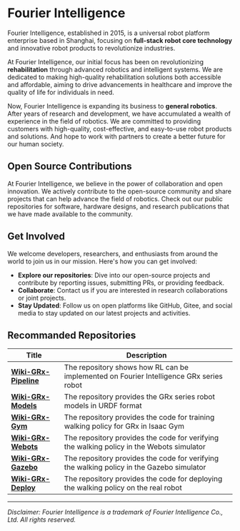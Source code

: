 # Fourier Intelligence

Fourier Intelligence, established in 2015, is a universal robot platform enterprise based in Shanghai,
focusing on **full-stack robot core technology** and innovative robot products to revolutionize industries.

At Fourier Intelligence, our initial focus has been on revolutionizing **rehabilitation** through advanced robotics and intelligent systems.
We are dedicated to making high-quality rehabilitation solutions both accessible and affordable,
aiming to drive advancements in healthcare and improve the quality of life for individuals in need.

Now, Fourier Intelligence is expanding its business to **general robotics**.
After years of research and development, we have accumulated a wealth of experience in the field of robotics.
We are committed to providing customers with high-quality, cost-effective, and easy-to-use robot products and solutions.
And hope to work with partners to create a better future for our human society.

## Open Source Contributions

At Fourier Intelligence, we believe in the power of collaboration and open innovation.
We actively contribute to the open-source community and share projects that can help advance the field of robotics.
Check out our public repositories for software, hardware designs, and research publications that we have made available to the community.

## Get Involved

We welcome developers, researchers, and enthusiasts from around the world to join us in our mission. Here's how you can get involved:

- **Explore our repositories**: Dive into our open-source projects and contribute by reporting issues, submitting PRs, or providing feedback.
- **Collaborate**: Contact us if you are interested in research collaborations or joint projects.
- **Stay Updated**: Follow us on open platforms like GitHub, Gitee, and social media to stay updated on our latest projects and activities.

## Recommanded Repositories

| Title                                                               | Description                                                                               |
|---------------------------------------------------------------------|-------------------------------------------------------------------------------------------|
| [**Wiki-GRx-Pipeline**](https://github.com/FFTAI/Wiki-GRx-Pipeline) | The repository shows how RL can be implemented on Fourier Intelligence GRx series robot   | 
| [**Wiki-GRx-Models**](https://github.com/FFTAI/Wiki-GRx-Models)          | The repository provides the GRx series robot models in URDF format                        | 
| [**Wiki-GRx-Gym**](https://github.com/FFTAI/Wiki-GRx-Gym)                | The repository provides the code for training walking policy for GRx in Isaac Gym         |
| [**Wiki-GRx-Webots**](https://github.com/FFTAI/Wiki-GRx-Webots)          | The repository provides the code for verifying the walking policy in the Webots simulator | 
| [**Wiki-GRx-Gazebo**](https://github.com/FFTAI/Wiki-GRx-Gazebo)          | The repository provides the code for verifying the walking policy in the Gazebo simulator | 
| [**Wiki-GRx-Deploy**](https://github.com/FFTAI/Wiki-GRx-Deploy)          | The repository provides the code for deploying the walking policy on the real robot       | 

---

*Disclaimer: Fourier Intelligence is a trademark of Fourier Intelligence Co., Ltd. All rights reserved.*
